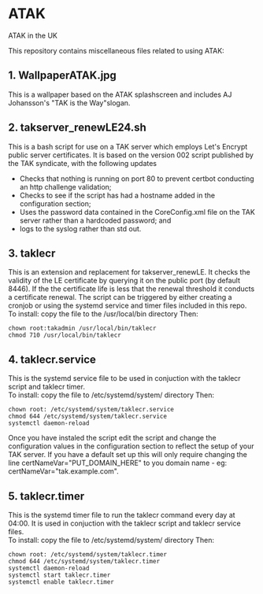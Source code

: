 # ATAK
ATAK in the UK

This repository contains miscellaneous files related to using ATAK:

## 1. WallpaperATAK.jpg
This is a wallpaper based on the ATAK splashscreen and includes AJ Johansson's "TAK is the Way"slogan.

## 2. takserver_renewLE24.sh
This is a bash script for use on a TAK server which employs Let's Encrypt public server certificates. It is based on the version 002 script published by the TAK syndicate, with the following updates
- Checks that nothing is running on port 80 to prevent certbot conducting an http challenge validation;
- Checks to see if the script has had a hostname added in the configuration section;
- Uses the password data contained in the CoreConfig.xml file on the TAK server rather than a hardcoded password; and
- logs to the syslog rather than std out.

## 3. taklecr
This is an extension and replacement for takserver_renewLE.  It checks the validity of the LE certificate by querying it on the public port (by default 8446). If the the certificate life is less that the renewal threshold it conducts a certificate renewal.  The script can be triggered by either creating a cronjob or using the systemd service and timer files included in this repo.  
To install: copy the file to the /usr/local/bin directory Then:
```
chown root:takadmin /usr/local/bin/taklecr
chmod 710 /usr/local/bin/taklecr
```

## 4. taklecr.service
This is the systemd service file to be used in conjuction with the taklecr script and taklecr timer.  
To install: copy the file to /etc/systemd/system/ directory Then:
```
chown root: /etc/systemd/system/taklecr.service
chmod 644 /etc/systemd/system/taklecr.service
systemctl daemon-reload
```
Once you have instaled the script edit the script and change the configuration values in the configuration section to reflect the setup of your TAK server.  If you have a default set up this will only require changing the line certNameVar="PUT_DOMAIN_HERE" to you domain name - eg: certNameVar="tak.example.com".

## 5. taklecr.timer
This is the systemd timer file to run the taklecr command every day at 04:00. It is used in conjuction with the taklecr script and taklecr service files.  
To install: copy the file to /etc/systemd/system/ directory Then:
```
chown root: /etc/systemd/system/taklecr.timer
chmod 644 /etc/systemd/system/taklecr.timer
systemctl daemon-reload
systemctl start taklecr.timer
systemctl enable taklecr.timer
```
